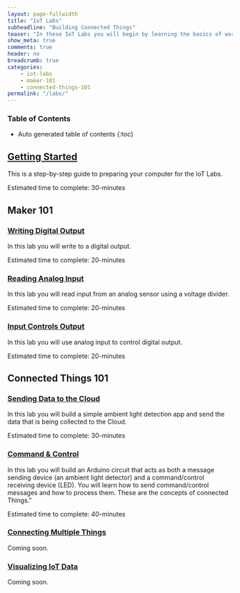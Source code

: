 ```yaml
---
layout: page-fullwidth
title: "IoT Labs"
subheadline: "Building Connected Things"
teaser: "In these IoT Labs you will begin by learning the basics of working with micro-controllers and sensors, and move on to connecting them to the Internet. You will learn how to leverage Cloud IoT services to collect data and control devices and use advanced services like machine learning and analytics to discover insights using your Things."
show_meta: true
comments: true
header: no
breadcrumb: true
categories:
    - iot-labs
    - maker-101
    - connected-things-101
permalink: "/labs/"
---
```


### Table of Contents
*  Auto generated table of contents
{:toc}

## [Getting Started][1]
This is a step-by-step guide to preparing your computer for the IoT Labs.

Estimated time to complete: 30-minutes

## Maker 101

### [Writing Digital Output][2]
In this lab you will write to a digital output.

Estimated time to complete: 20-minutes

### [Reading Analog Input][3]
In this lab you will read input from an analog sensor using a voltage divider.

Estimated time to complete: 20-minutes

### [Input Controls Output][4]
In this lab you will use analog input to control digital output.

Estimated time to complete: 20-minutes

## Connected Things 101

### [Sending Data to the Cloud][5]
In this lab you will build a simple ambient light detection app and send the data that is being collected to the Cloud.

Estimated time to complete: 30-minutes

### [Command &amp; Control][6]
In this lab you will build an Arduino circuit that acts as both a message sending device (an ambient light detector) and a command/control receiving device (LED). You will learn how to send command/control messages and how to process them. These are the concepts of connected Things."

Estimated time to complete: 40-minutes

### [Connecting Multiple Things][7]
Coming soon.

### [Visualizing IoT Data][8]
Coming soon.

[1]: /labs/000/
[2]: /labs/001/
[3]: /labs/002/
[4]: /labs/003/
[5]: /labs/004/
[6]: /labs/005/
[7]: /labs/006/
[8]: /labs/007/